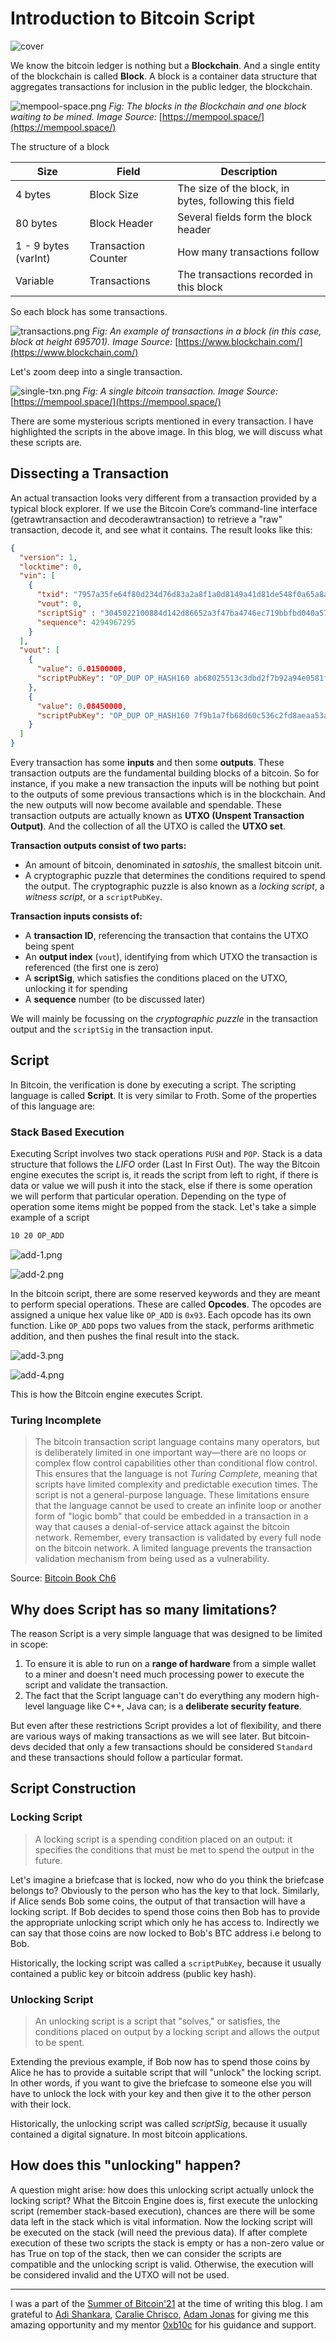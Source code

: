 # Introduction to Bitcoin Script

![cover](img/cover.webp)

We know the bitcoin ledger is nothing but a **Blockchain**. And a single entity of the blockchain is called **Block**.  A block is a container data structure that aggregates transactions for inclusion in the public ledger, the blockchain.

![mempool-space.png](img/mempool.webp)
_Fig: The blocks in the Blockchain and one block waiting to be mined. Image Source:_ [https://mempool.space/](https://mempool.space/)

The structure of a block

|Size| Field | Description |
|---|---|---|
| 4 bytes | Block Size | The size of the block, in bytes, following this field |
| 80 bytes | Block Header | Several fields form the block header |
| 1 - 9 bytes (varInt) | Transaction Counter | How many transactions follow |
| Variable | Transactions | The transactions recorded in this block |

So each block has some transactions.

![transactions.png](img/transactions.webp)
_Fig: An example of transactions in a block (in this case, block at height 695701). Image Source:_ [https://www.blockchain.com/](https://www.blockchain.com/)

Let's zoom deep into a single transaction.

![single-txn.png](img/single-txn.webp)
_Fig: A single bitcoin transaction. Image Source:_  [https://mempool.space/](https://mempool.space/)

There are some mysterious scripts mentioned in every transaction. I have highlighted the scripts in the above image. In this blog, we will discuss what these scripts are.

## Dissecting a Transaction

An actual transaction looks very different from a transaction provided by a typical block explorer.  If we use the Bitcoin Core’s command-line interface (getrawtransaction and decoderawtransaction) to retrieve a "raw" transaction, decode it, and see what it contains. The result looks like this:

```json
{
  "version": 1,
  "locktime": 0,
  "vin": [
    {
      "txid": "7957a35fe64f80d234d76d83a2a8f1a0d8149a41d81de548f0a65a8a999f6f18",
      "vout": 0,
      "scriptSig" : "3045022100884d142d86652a3f47ba4746ec719bbfbd040a570b1deccbb6498c75c4ae24cb02204b9f039ff08df09cbe9f6addac960298cad530a863ea8f53982c09db8f6e3813[ALL] 0484ecc0d46f1918b30928fa0e4ed99f16a0fb4fde0735e7ade8416ab9fe423cc5412336376789d172787ec3457eee41c04f4938de5cc17b4a10fa336a8d752adf",
      "sequence": 4294967295
    }
  ],
  "vout": [
    {
      "value": 0.01500000,
      "scriptPubKey": "OP_DUP OP_HASH160 ab68025513c3dbd2f7b92a94e0581f5d50f654e7 OP_EQUALVERIFY OP_CHECKSIG"
    },
    {
      "value": 0.08450000,
      "scriptPubKey": "OP_DUP OP_HASH160 7f9b1a7fb68d60c536c2fd8aeaa53a8f3cc025a8 OP_EQUALVERIFY OP_CHECKSIG",
    }
  ]
}
```

Every transaction has some **inputs** and then some **outputs**. These transaction outputs are the fundamental building blocks of a bitcoin. So for instance, if you make a new transaction the inputs will be nothing but point to the outputs of some previous transactions which is in the blockchain. And the new outputs will now become available and spendable. These transaction outputs are actually known as **UTXO (Unspent Transaction Output)**. And the collection of all the UTXO is called the **UTXO set**.

**Transaction outputs consist of two parts:**

- An amount of bitcoin, denominated in  _satoshis_, the smallest bitcoin unit.
- A cryptographic puzzle that determines the conditions required to spend the output.
The cryptographic puzzle is also known as a  _locking script_, a  _witness script_, or a `scriptPubKey`.

**Transaction inputs consists of:**

- A **transaction ID**, referencing the transaction that contains the UTXO being spent
- An **output index** (`vout`), identifying from which UTXO  the transaction is referenced (the first one is zero)
- A **scriptSig**, which satisfies the conditions placed on the UTXO, unlocking it for spending
- A **sequence** number (to be discussed later)

We will mainly be focussing on the _cryptographic puzzle_ in the transaction output and the `scriptSig` in the transaction input.

## Script

In Bitcoin, the verification is done by executing a script. The scripting language is called **Script**.  It is very similar to Froth. Some of the properties of this language are:

### Stack Based Execution

Executing Script involves two stack operations `PUSH` and `POP`. Stack is a data structure that follows the _LIFO_ order (Last In First Out). The way the Bitcoin engine executes the script is, it reads the script from left to right, if there is data or value we will push it into the stack, else if there is some operation we will perform that particular operation. Depending on the type of operation some items might be popped from the stack. Let's take a simple example of a script

```bash
10 20 OP_ADD
```

![add-1.png](img/add-1.webp)

![add-2.png](img/add-2.webp)

In the bitcoin script, there are some reserved keywords and they are meant to perform special operations. These are called **Opcodes**. The opcodes are assigned a unique hex value like `OP_ADD` is `0x93`. Each opcode has its own function. Like `OP_ADD` pops two values from the stack, performs arithmetic addition, and then pushes the final result into the stack.

![add-3.png](img/add-3.webp)

![add-4.png](img/add-4.webp)

This is how the Bitcoin engine executes Script.

### Turing Incomplete

>The bitcoin transaction script language contains many operators, but is deliberately limited in one important way—​there are no loops or complex flow control capabilities other than conditional flow control. This ensures that the language is not _Turing Complete_, meaning that scripts have limited complexity and predictable execution times. The script is not a general-purpose language. These limitations ensure that the language cannot be used to create an infinite loop or another form of "logic bomb" that could be embedded in a transaction in a way that causes a denial-of-service attack against the bitcoin network. Remember, every transaction is validated by every full node on the bitcoin network. A limited language prevents the transaction validation mechanism from being used as a vulnerability.

Source: [Bitcoin Book Ch6](https://github.com/bitcoinbook/bitcoinbook/blob/develop/ch06.asciidoc)

## Why does Script has so many limitations?

The reason Script is a very simple language that was designed to be limited in scope:

1. To ensure it is able to run on a **range of hardware** from a simple wallet to a miner and doesn't need much processing power to execute the script and validate the transaction.
2. The fact that the Script language can't do everything any modern high-level language like C++, Java can; is a **deliberate security feature**.

But even after these restrictions Script provides a lot of flexibility, and there are various ways of making transactions as we will see later. But bitcoin-devs decided that only a few transactions should be considered `Standard` and these transactions should follow a particular format.

## Script Construction

### Locking Script

>A locking script is a spending condition placed on an output: it specifies the conditions that must be met to spend the output in the future.

Let's imagine a briefcase that is locked, now who do you think the briefcase belongs to? Obviously to the person who has the key to that lock. Similarly, if Alice sends Bob some coins, the output of that transaction will have a locking script. If Bob decides to spend those coins then Bob has to provide the appropriate unlocking script which only he has access to. Indirectly we can say that those coins are now locked to Bob's BTC address i.e belong to Bob.

Historically, the locking script was called a `scriptPubKey`, because it usually contained a public key or bitcoin address (public key hash).

### Unlocking Script

>An unlocking script is a script that "solves," or satisfies, the conditions placed on output by a locking script and allows the output to be spent.

Extending the previous example, if Bob now has to spend those coins by Alice he has to provide a suitable script that will "unlock" the locking script. In other words, if you want to give the briefcase to someone else you will have to unlock the lock with your key and then give it to the other person with their lock.

Historically, the unlocking script was called _scriptSig_, because it usually contained a digital signature. In most bitcoin applications.

## How does this "unlocking" happen?

A question might arise: how does this unlocking script actually unlock the locking script? What the Bitcoin Engine does is, first execute the unlocking script (remember stack-based execution), chances are there will be some data left in the stack which is vital information. Now the locking script will be executed on the stack (will need the previous data). If after complete execution of these two scripts the stack is empty or has a non-zero value or has True on top of the stack, then we can consider the scripts are compatible and the unlocking script is valid. Otherwise, the execution will be considered invalid and the UTXO will not be used.

---

I was a part of the [Summer of Bitcoin'21](https://summerofbitcoin.org/) at the time of writing this blog. I am grateful to [Adi Shankara](https://twitter.com/adibitcoin), [Caralie Chrisco](https://twitter.com/Caralie_C), [Adam Jonas](https://twitter.com/adamcjonas) for giving me this amazing opportunity and my mentor [0xb10c](https://twitter.com/0xB10C) for his guidance and support.
